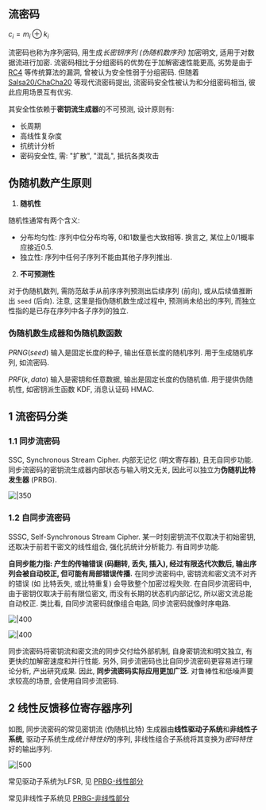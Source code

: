 ## 流密码

$c_{i}=m_{i}\oplus k_{i}$

流密码也称为序列密码, 用生成*长密钥序列 (伪随机数序列)* 加密明文, 适用于对数据流进行加密. 流密码相比于分组密码的优势在于加解密速性能更高, 劣势是由于 [RC4](流密码算法/RC4.md) 等传统算法的漏洞, 曾被认为安全性弱于分组密码. 但随着 [Salsa20/ChaCha20](流密码算法/Salsa20.md) 等现代流密码提出, 流密码安全性被认为和分组密码相当, 彼此应用场景互有优劣.

其安全性依赖于**密钥流生成器**的不可预测, 设计原则有:
- 长周期
- 高线性复杂度
- 抗统计分析
- 密码安全性, 需: "扩散", "混乱", 抵抗各类攻击

## 伪随机数产生原则

1. **随机性**

随机性通常有两个含义:
- 分布均匀性: 序列中位分布均等, 0和1数量也大致相等. 换言之, 某位上0/1概率应接近0.5.
- 独立性: 序列中任何子序列不能由其他子序列推出.

2.  **不可预测性**

对于伪随机数列, 需防范敌手从前序序列预测出后续序列 (前向), 或从后续值推断出 `seed` (后向). 注意, 这里是指伪随机数生成过程中, 预测尚未给出的序列, 而独立性指的是已存在序列中各子序列的独立.

### 伪随机数生成器和伪随机数函数

$PRNG(seed)$ 输入是固定长度的种子, 输出任意长度的随机序列. 用于生成随机序列, 如流密码.

$PRF(k, data)$ 输入是密钥和任意数据, 输出是固定长度的伪随机值. 用于提供伪随机性, 如密钥派生函数 KDF, 消息认证码 HMAC.

## 1 流密码分类

### 1.1 同步流密码

SSC, Synchronous Stream Cipher. 内部无记忆 (明文寄存器), 且无自同步功能. 同步流密码的密钥流生成器内部状态与输入明文无关, 因此可以独立为**伪随机比特发生器** (PRBG).

![|350](../../../attach/密码学_同步流密码.avif)

### 1.2 自同步流密码

SSSC, Self-Synchronous Stream Cipher. 某一时刻密钥流不仅取决于初始密钥, 还取决于前若干密文的线性组合, 强化抗统计分析能力. 有自同步功能. 

**自同步能力指: 产生的传输错误 (码翻转, 丢失, 插入), 经过有限迭代次数后, 输出序列会被自动校正, 但可能有局部错误传播.** 在同步流密码中, 密钥流和密文流不对齐的错误 (如 比特丢失, 或比特重复) 会导致整个加密过程失败. 在自同步流密码中, 由于密钥仅取决于前有限位密文, 而没有长期的状态机内部记忆, 所以密文流总能自动校正. 类比看, 自同步流密码就像组合电路, 同步流密码就像时序电路.

![|400](../../../attach/密码学_异步流密码加密.avif)

![|400](../../../attach/密码学_异步流密码解密.avif)

同步流密码将密钥流和密文流的同步交付给外部机制, 自身密钥流和明文独立, 有更快的加解密速度和并行性能.  另外, 同步流密码也比自同步流密码更容易进行理论分析, 产出研究成果. 因此, **同步流密码实际应用更加广泛**. 对鲁棒性和低噪声要求较高的场景, 会使用自同步流密码.

## 2 线性反馈移位寄存器序列

如图, 同步流密码的常见密钥流 (伪随机比特) 生成器由**线性驱动子系统**和**非线性子系统**, 驱动子系统生成*统计特性好*的序列, 非线性组合子系统将其变换为*密码特性*好的输出序列. 

![|500](../../../attach/密码学_同步流密码状态机.avif)

常见驱动子系统为LFSR, 见 [PRBG-线性部分](PRBG-线性部分.md)

常见非线性子系统见 [PRBG-非线性部分](PRBG-非线性部分.md)
